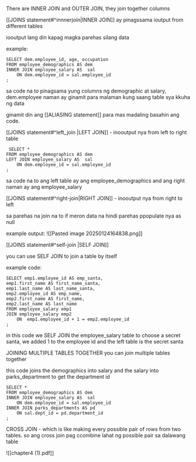 There are INNER JOIN and OUTER JOIN, they join together columns

[[JOINS statement#^innnerjoin|INNER JOIN]] ay pinagssama ioutput from different tables

iooutput lang din kapag magka parehas silang data

example:

```
SELECT dem.employee_id, age, occupation
FROM employee_demographics AS dem
INNER JOIN employee_salary AS  sal
	ON dem.employee_id = sal.employee_id
;

```

sa code na to pinagsama yung columns ng demographic at salary, dem.employee naman ay ginamit para malaman kung saang table sya kkuha ng data

ginamit din ang [[ALIASING statement]] para mas madaling basahin ang code.

[[JOINS statement#^left_join |LEFT JOIN]] - inooutput nya from left to right table

```
 SELECT *
FROM employee_demographics AS dem
LEFT JOIN employee_salary AS  sal
	ON dem.employee_id = sal.employee_id
;
```

sa code na to ang left table ay ang employee_demographics and ang right naman ay ang employee_salary


[[JOINS statement#^right-join|RIGHT JOIN]] - inooutput nya from right to left

sa parehas na join na to if meron data na hindi parehas ppopulate nya as null

example output:
![[Pasted image 20250124164838.png]]

[[JOINS statement#^self-join |SELF JOIN]] 

you can use SELF JOIN to join a table by itself

example code:

```
SELECT emp1.employee_id AS emp_santa,
emp1.first_name AS first_name_santa,
emp1.last_name AS last_name_santa,
emp2.employee_id AS emp_name,
emp2.first_name AS first_name,
emp2.last_name AS last_name
FROM employee_salary emp1
JOIN employee_salary emp2
	ON  emp1.employee_id + 1 = emp2.employee_id
;
```

in this code we SELF JOIN the employee_salary table to choose a secret santa, we added 1 to the employee id and the left table is the secret santa

JOINING MULTIPLE TABLES TOGETHER
you can join multiple tables together

this code joins the demographics into salary and the salary into parks_department to get the department id

```
SELECT *
FROM employee_demographics AS dem
INNER JOIN employee_salary AS  sal
	ON dem.employee_id = sal.employee_id
INNER JOIN parks_departments AS pd
	ON sal.dept_id = pd.department_id
;

```

CROSS JOIN - which is like making every possible pair of rows from two tables.
so ang cross join pag ccombine lahat ng possible pair sa dalawang table


![[chapter4 (1).pdf]]